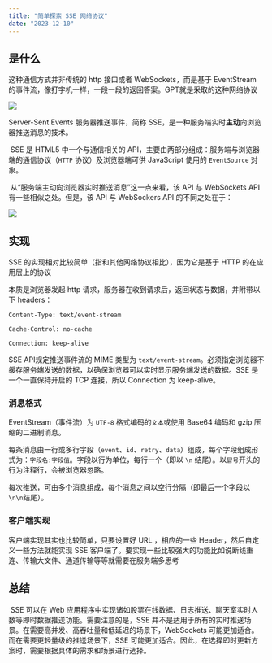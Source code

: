 ```yaml
---
title: "简单探索 SSE 网络协议"
date: "2023-12-10"
---
```


## 是什么

这种通信方式并非传统的 http 接口或者 WebSockets，而是基于 EventStream 的事件流，像打字机一样，一段一段的返回答案。GPT就是采取的这种网络协议

![](images/image.png)

Server-Sent Events 服务器推送事件，简称 SSE，是一种服务端实时**主动**向浏览器推送消息的技术。

​ SSE 是 HTML5 中一个与通信相关的 API，主要由两部分组成：服务端与浏览器端的通信协议（`HTTP` 协议）及浏览器端可供 JavaScript 使用的 `EventSource` 对象。

​ 从“服务端主动向浏览器实时推送消息”这一点来看，该 API 与 WebSockets API 有一些相似之处。但是，该 API 与 WebSockers API 的不同之处在于：

![](images/image-1.png)

## 实现

SSE 的实现相对比较简单（指和其他网络协议相比），因为它是基于 HTTP 的在应用层上的协议

本质是浏览器发起 http 请求，服务器在收到请求后，返回状态与数据，并附带以下 headers：

`Content-Type: text/event-stream`

`Cache-Control: no-cache`

`Connection: keep-alive`

SSE API规定推送事件流的 MIME 类型为 `text/event-stream`。必须指定浏览器不缓存服务端发送的数据，以确保浏览器可以实时显示服务端发送的数据。SSE 是一个一直保持开启的 TCP 连接，所以 Connection 为 keep-alive。

### 消息格式

EventStream（事件流）为 `UTF-8` 格式编码的`文本`或使用 Base64 编码和 gzip 压缩的二进制消息。

​ 每条消息由一行或多行字段（`event`、`id`、`retry`、`data`）组成，每个字段组成形式为：`字段名:字段值`。字段以行为单位，每行一个（即以 `\n` 结尾）。以`冒号`开头的行为注释行，会被浏览器忽略。

​ 每次推送，可由多个消息组成，每个消息之间以空行分隔（即最后一个字段以`\n\n`结尾）。

### 客户端实现

客户端实现其实也比较简单，只要设置好 URL ，相应的一些 Header，然后自定义一些方法就能实现 SSE 客户端了。要实现一些比较强大的功能比如说断线重连、传输大文件、通道传输等等就需要在服务端多思考

## 总结

​ SSE 可以在 Web 应用程序中实现诸如股票在线数据、日志推送、聊天室实时人数等即时数据推送功能。需要注意的是，SSE 并不是适用于所有的实时推送场景。在需要高并发、高吞吐量和低延迟的场景下，WebSockets 可能更加适合。而在需要更轻量级的推送场景下，SSE 可能更加适合。因此，在选择即时更新方案时，需要根据具体的需求和场景进行选择。
